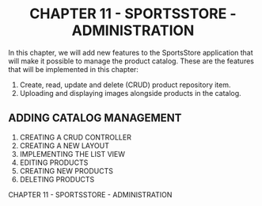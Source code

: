 <h1 align="center">
    CHAPTER 11 - SPORTSSTORE - ADMINISTRATION
</h1>

In this chapter, we will add new features to the SportsStore application that will make it possible to manage the product catalog. These are the features that will be implemented in this chapter:
1. Create, read, update and delete (CRUD) product repository item.
2. Uploading and displaying images alongside products in the catalog.

## ADDING CATALOG MANAGEMENT
1. CREATING A CRUD CONTROLLER
2. CREATING A NEW LAYOUT
3. IMPLEMENTING THE LIST VIEW
4. EDITING PRODUCTS
5. CREATING NEW PRODUCTS 
6. DELETING PRODUCTS

CHAPTER 11 - SPORTSSTORE - ADMINISTRATION